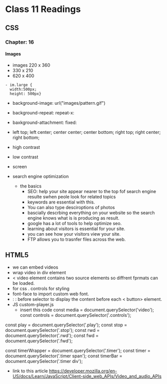 # Class 11 Readings

## CSS

### Chapter: 16 

#### Images

- images 220 x 360
- 330 x 210
- 620 x 400

```
- im.large {
  width:500px;
  height: 500px}
```

- background-image: url("images/pattern.gif")
- background-repeat: repeat-x:
- baxkground-attachment: fixed:
- left top; left center; center center; center bottom; right top; right center; right bottom; 
- high contrast 
- low contrast 
- screen 

- search engine optimization 

  - the basics 
    - SEO: help your site appear nearer to the top fof search engine resulte swhen peole look for related topics
    - keywords are essential with this. 
    - You can also type desciroptions of photos
    - bascially descrbing everything on your website so the search engine knows what is is producing as result. 
    - google has a lot of tools to help optimize seo.
    - learning about visitors is essential for your site. 
    - you can see how your visitors view your site. 
    - FTP allows you to trasnfer files across the web. 

## HTML5 

- we can embed videos
- wrap video in div element
- < video element contains two source elements so diffrent fprmats can be loaded.
- for css . controls for styling
- font-face to import custom web font.
- : : before selector to display the content before each < button> element. 
- JS custom-player.js
  - insert this code const media = document.querySelector('video');
const controls = document.querySelector('.controls');

const play = document.querySelector('.play');
const stop = document.querySelector('.stop');
const rwd = document.querySelector('.rwd');
const fwd = document.querySelector('.fwd');

const timerWrapper = document.querySelector('.timer');
const timer = document.querySelector('.timer span');
const timerBar = document.querySelector('.timer div');

- link to this article https://developer.mozilla.org/en-US/docs/Learn/JavaScript/Client-side_web_APIs/Video_and_audio_APIs